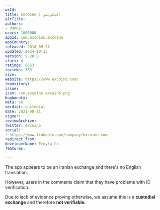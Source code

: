```yaml
---
wsId: 
title: excoino | اکسکوینو
altTitle: 
authors:
- danny
users: 1000000
appId: com.excoino.excoino
appCountry: 
released: 2018-09-27
updated: 2024-10-13
version: 9.28.0
stars: 4
ratings: 8653
reviews: 335
size: 
website: https://www.excoino.com/
repository: 
issue: 
icon: com.excoino.excoino.png
bugbounty: 
meta: ok
verdict: custodial
date: 2021-08-21
signer: 
reviewArchive: 
twitter: excoino
social:
- https://www.linkedin.com/company/excoino-com
redirect_from: 
developerName: Ernyka Co
features: 

---
```


The app appears to be an Iranian exchange and there's no English translation.

However, users in the comments claim that they have problems with ID verification.

Due to lack of evidence proving otherwise, we assume this is a **custodial exchange** and therefore **not verifiable.**

